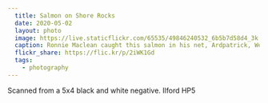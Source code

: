 ```yaml
---
  title: Salmon on Shore Rocks
  date: 2020-05-02
  layout: photo
  image: https://live.staticflickr.com/65535/49846240532_6b5b7d58d4_3k.jpg
  caption: Ronnie Maclean caught this salmon in his net, Ardpatrick, West Loch Tarbert, Argyll 1979
  flickr_share: https://flic.kr/p/2iWK1Gd
  tags: 
    - photography
---
```


Scanned from a 5x4 black and white negative. Ilford HP5

